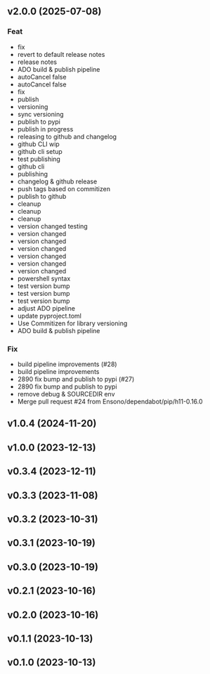 ## v2.0.0 (2025-07-08)

### Feat

- fix
- revert to default release notes
- release notes
- ADO build & publish pipeline
- autoCancel false
- autoCancel false
- fix
- publish
- versioning
- sync versioning
- publish to pypi
- publish in progress
- releasing to github and changelog
- github CLI wip
- github cli setup
- test publishing
- github cli
- publishing
- changelog & github release
- push tags based on commitizen
- publish to github
- cleanup
- cleanup
- cleanup
- version changed testing
- version changed
- version changed
- version changed
- version changed
- version changed
- version changed
- powershell syntax
- test version bump
- test version bump
- test version bump
- adjust ADO pipeline
- update pyproject.toml
- Use Commitizen for library versioning
- ADO build & publish pipeline

### Fix

- build pipeline improvements (#28)
- build pipeline improvements
- 2890 fix bump and publish to pypi (#27)
- 2890 fix bump and publish to pypi
- remove debug & SOURCEDIR env
- Merge pull request #24 from Ensono/dependabot/pip/h11-0.16.0

## v1.0.4 (2024-11-20)

## v1.0.0 (2023-12-13)

## v0.3.4 (2023-12-11)

## v0.3.3 (2023-11-08)

## v0.3.2 (2023-10-31)

## v0.3.1 (2023-10-19)

## v0.3.0 (2023-10-19)

## v0.2.1 (2023-10-16)

## v0.2.0 (2023-10-16)

## v0.1.1 (2023-10-13)

## v0.1.0 (2023-10-13)
